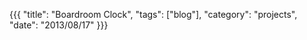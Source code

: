 ﻿{{{
  "title": "Boardroom Clock",
  "tags": ["blog"],
  "category": "projects",
  "date": "2013/08/17"
}}}
